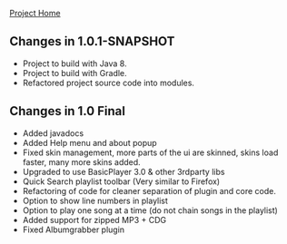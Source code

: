 
[Project Home](README.md)

Changes in 1.0.1-SNAPSHOT
---------------------
* Project to build with Java 8.
* Project to build with Gradle.
* Refactored project source code into modules.

Changes in 1.0 Final
---------------------
* Added javadocs
* Added Help menu and about popup
* Fixed skin management, more parts of the ui are skinned, skins load faster, many more skins added.
* Upgraded to use BasicPlayer 3.0 & other 3rdparty libs
* Quick Search playlist toolbar (Very similar to Firefox)
* Refactoring of code for cleaner separation of plugin and core code.
* Option to show line numbers in playlist
* Option to play one song at a time (do not chain songs in the playlist)
* Added support for zipped MP3 + CDG
* Fixed Albumgrabber plugin
